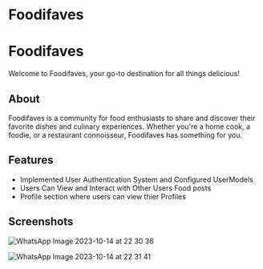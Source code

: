 # Foodifaves


# Foodifaves

Welcome to Foodifaves, your go-to destination for all things delicious!

## About

Foodifaves is a community for food enthusiasts to share and discover their favorite dishes and culinary experiences. Whether you're a home cook, a foodie, or a restaurant connoisseur, Foodifaves has something for you.

## Features

- Implemented User Authentication System  and Configured UserModels
- Users Can View and Interact with Other Users Food posts
- Profile section where users can view thier Profiles


## Screenshots


![WhatsApp Image 2023-10-14 at 22 30 36](https://github.com/ZLaTaN003/Foodifaves/assets/140087832/04d6e7b9-b2df-4165-812a-64ab9b41759d)


![WhatsApp Image 2023-10-14 at 22 31 41](https://github.com/ZLaTaN003/Foodifaves/assets/140087832/8b81f218-d49d-4a8f-88e1-34b6f6dd2429)



